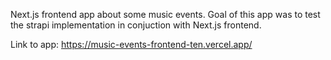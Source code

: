 Next.js frontend app about some music events. Goal of this app was to test the strapi implementation in conjuction with Next.js frontend.

Link to app: https://music-events-frontend-ten.vercel.app/
